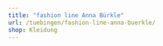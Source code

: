 ```yaml
---
title: "fashion line Anna Bürkle"
url: /tuebingen/fashion-line-anna-buerkle/
shop: Kleidung
---
```

